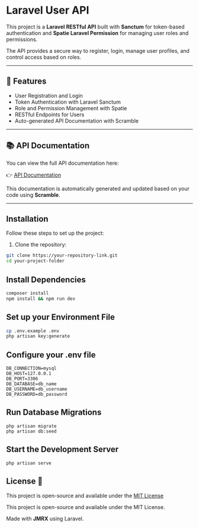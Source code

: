 # Laravel User API

This project is a **Laravel RESTful API** built with **Sanctum** for token-based authentication and **Spatie Laravel Permission** for managing user roles and permissions.

The API provides a secure way to register, login, manage user profiles, and control access based on roles.

---

## 🚀 Features

- User Registration and Login
- Token Authentication with Laravel Sanctum
- Role and Permission Management with Spatie
- RESTful Endpoints for Users
- Auto-generated API Documentation with Scramble
---

## 📚 API Documentation

You can view the full API documentation here:

👉 [API Documentation](http://127.0.0.1:8000/docs/v1/api#/)

This documentation is automatically generated and updated based on your code using **Scramble**.

---

## Installation

Follow these steps to set up the project:

1. Clone the repository:

```bash
git clone https://your-repository-link.git
cd your-project-folder
```
## Install Dependencies

```bash
composer install
npm install && npm run dev
```

## Set up your Environment File

```bash
cp .env.example .env
php artisan key:generate
```

## Configure your .env file
```
DB_CONNECTION=mysql
DB_HOST=127.0.0.1
DB_PORT=3306
DB_DATABASE=db_name
DB_USERNAME=db_username
DB_PASSWORD=db_password
```

## Run Database Migrations
```
php artisan migrate
php artisan db:seed
```

## Start the Development Server
`php artisan serve
`

## License 📄
This project is open-source and available under the [MIT License](LICENSE.md)

This project is open-source and available under the MIT License.

Made with **JMRX** using Laravel.